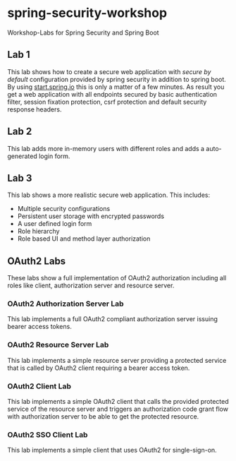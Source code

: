 # spring-security-workshop
Workshop-Labs for Spring Security and Spring Boot

## Lab 1
This lab shows how to create a secure web application with
_secure by default_ configuration provided by spring security
in addition to spring boot. By using [start.spring.io](http://start.spring.io)
this is only a matter of a few minutes.
As result you get a web application with all endpoints secured by basic authentication filter,
session fixation protection, csrf protection and default security response headers.

## Lab 2
This lab adds more in-memory users with different roles and adds a
auto-generated login form.

## Lab 3
This lab shows a more realistic secure web application.
This includes:
- Multiple security configurations
- Persistent user storage with encrypted passwords
- A user defined login form
- Role hierarchy
- Role based UI and method layer authorization

## OAuth2 Labs
These labs show a full implementation of OAuth2
authorization including all roles like client, authorization server
and resource server.

### OAuth2 Authorization Server Lab
This lab implements a full OAuth2 compliant authorization server
issuing bearer access tokens.

### OAuth2 Resource Server Lab
This lab implements a simple resource server providing a protected
service that is called by OAuth2 client requiring a bearer access token.

### OAuth2 Client Lab
This lab implements a simple OAuth2 client that calls the provided protected service
of the resource server and triggers an authorization code grant flow
with authorization server to be able to get the protected resource.

### OAuth2 SSO Client Lab
This lab implements a simple client that uses OAuth2 for single-sign-on.
